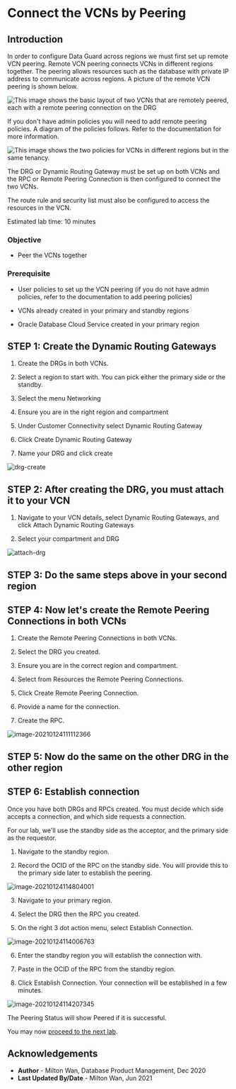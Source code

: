 # Connect the VCNs by Peering

## Introduction
In order to configure Data Guard across regions we must first set up remote VCN peering.  Remote VCN peering connects VCNs in different regions together.  The peering allows resources such as the database with private IP address to communicate across regions.
A picture of the remote VCN peering is shown below.  

![This image shows the basic layout of two VCNs that are remotely peered, each with a remote peering connection on the DRG](./images/network_remote_peering_basic.png)

If you don't have admin policies you will need to add remote peering policies.  A diagram of the policies follows.  Refer to the documentation for more information.

![This image shows the two policies for VCNs in different regions but in the same tenancy.](./images/network_remote_peering_policy_same_tenancy.png)

The DRG or Dynamic Routing Gateway must be set up on both VCNs and the RPC or Remote Peering Connection is then configured to connect the two VCNs.  

The route rule and security list must also be configured to access the resources in the VCN.

Estimated lab time: 10 minutes

### Objective
- Peer the VCNs together

### Prerequisite

- User policies to set up the VCN peering  (if you do not have admin policies, refer to the documentation to add peering policies)

- VCNs already created in your primary and standby regions

- Oracle Database Cloud Service created in your primary region


## **STEP 1:** Create the Dynamic Routing Gateways
1. Create the DRGs in both VCNs.  

2. Select a region to start with.  You can pick either the primary side or the standby.

3. Select the menu Networking

4. Ensure you are in the right region and compartment

5. Under Customer Connectivity select Dynamic Routing Gateway

6. Click Create Dynamic Routing Gateway

7. Name your DRG and click create


  ![drg-create](./images/drg-create-copy.png)


## **STEP 2:** After creating the DRG, you must attach it to your VCN

1. Navigate to your VCN details, select Dynamic Routing Gateways, and click Attach Dynamic Routing Gateways

2. Select your compartment and DRG

  ![attach-drg](./images/attach-drg-copy.png)

## **STEP 3:** Do the same steps above in your second region


## **STEP 4:** Now let's create the Remote Peering Connections in both VCNs

1. Create the Remote Peering Connections in both VCNs.

2. Select the DRG you created.

3. Ensure you are in the correct region and compartment.

4. Select from Resources the Remote Peering Connections.

5. Click Create Remote Peering Connection.

6. Provide a name for the connection.

7. Create the RPC.



  ![image-20210124111112366](./images/image-20210124111112366.png)



## **STEP 5:** Now do the same on the other DRG in the other region

## **STEP 6:** Establish connection
Once you have both DRGs and RPCs created.  You must decide which side accepts a connection, and which side requests a connection.

For our lab, we'll use the standby side as the acceptor, and the primary side as the requestor.  

1. Navigate to the standby region.

2. Record the OCID of the RPC on the standby side.  You will provide this to the primary side later to establish the peering.

  ![image-20210124114804001](./images/image-20210124114804001.png)



3. Navigate to your primary region.

4. Select the DRG then the RPC you created.

5. On the right 3 dot action menu, select Establish Connection.



  ![image-20210124114006763](./images/image-20210124114006763.png)

6. Enter the standby region you will establish the connection with.

7. Paste in the OCID of the RPC from the standby region.

8. Click Establish Connection.  Your connection will be established in a few minutes.



  ![image-20210124114207345](./images/image-20210124114207345.png)



The Peering Status will show Peered if it is successful.

You may now [proceed to the next lab](#next).

## Acknowledgements
* **Author** - Milton Wan, Database Product Management, Dec 2020  
* **Last Updated By/Date** - Milton Wan, Jun 2021
